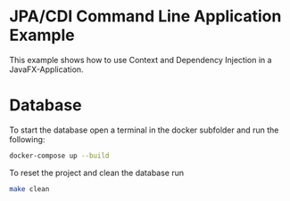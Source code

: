 # JPA/CDI Command Line Application Example

This example shows how to use Context and Dependency Injection in a JavaFX-Application.

Database
===

To start the database open a terminal in the docker subfolder and run the following: 
```bash
docker-compose up --build
```

To reset the project and clean the database run
```bash
make clean
```